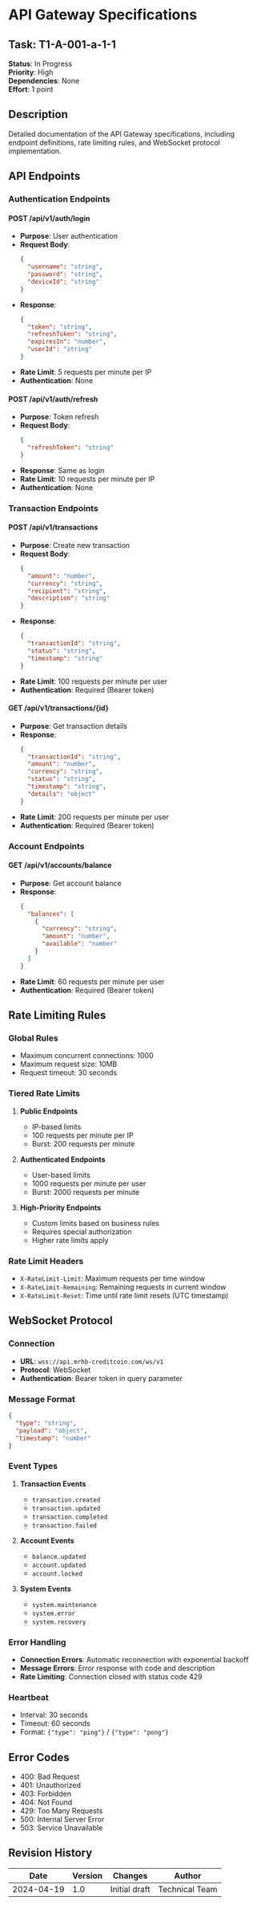 # API Gateway Specifications

## Task: T1-A-001-a-1-1
**Status**: In Progress  
**Priority**: High  
**Dependencies**: None  
**Effort**: 1 point

## Description
Detailed documentation of the API Gateway specifications, including endpoint definitions, rate limiting rules, and WebSocket protocol implementation.

## API Endpoints

### Authentication Endpoints

#### POST /api/v1/auth/login
- **Purpose**: User authentication
- **Request Body**:
  ```json
  {
    "username": "string",
    "password": "string",
    "deviceId": "string"
  }
  ```
- **Response**:
  ```json
  {
    "token": "string",
    "refreshToken": "string",
    "expiresIn": "number",
    "userId": "string"
  }
  ```
- **Rate Limit**: 5 requests per minute per IP
- **Authentication**: None

#### POST /api/v1/auth/refresh
- **Purpose**: Token refresh
- **Request Body**:
  ```json
  {
    "refreshToken": "string"
  }
  ```
- **Response**: Same as login
- **Rate Limit**: 10 requests per minute per IP
- **Authentication**: None

### Transaction Endpoints

#### POST /api/v1/transactions
- **Purpose**: Create new transaction
- **Request Body**:
  ```json
  {
    "amount": "number",
    "currency": "string",
    "recipient": "string",
    "description": "string"
  }
  ```
- **Response**:
  ```json
  {
    "transactionId": "string",
    "status": "string",
    "timestamp": "string"
  }
  ```
- **Rate Limit**: 100 requests per minute per user
- **Authentication**: Required (Bearer token)

#### GET /api/v1/transactions/{id}
- **Purpose**: Get transaction details
- **Response**:
  ```json
  {
    "transactionId": "string",
    "amount": "number",
    "currency": "string",
    "status": "string",
    "timestamp": "string",
    "details": "object"
  }
  ```
- **Rate Limit**: 200 requests per minute per user
- **Authentication**: Required (Bearer token)

### Account Endpoints

#### GET /api/v1/accounts/balance
- **Purpose**: Get account balance
- **Response**:
  ```json
  {
    "balances": [
      {
        "currency": "string",
        "amount": "number",
        "available": "number"
      }
    ]
  }
  ```
- **Rate Limit**: 60 requests per minute per user
- **Authentication**: Required (Bearer token)

## Rate Limiting Rules

### Global Rules
- Maximum concurrent connections: 1000
- Maximum request size: 10MB
- Request timeout: 30 seconds

### Tiered Rate Limits
1. **Public Endpoints**
   - IP-based limits
   - 100 requests per minute per IP
   - Burst: 200 requests per minute

2. **Authenticated Endpoints**
   - User-based limits
   - 1000 requests per minute per user
   - Burst: 2000 requests per minute

3. **High-Priority Endpoints**
   - Custom limits based on business rules
   - Requires special authorization
   - Higher rate limits apply

### Rate Limit Headers
- `X-RateLimit-Limit`: Maximum requests per time window
- `X-RateLimit-Remaining`: Remaining requests in current window
- `X-RateLimit-Reset`: Time until rate limit resets (UTC timestamp)

## WebSocket Protocol

### Connection
- **URL**: `wss://api.mrhb-creditcoin.com/ws/v1`
- **Protocol**: WebSocket
- **Authentication**: Bearer token in query parameter

### Message Format
```json
{
  "type": "string",
  "payload": "object",
  "timestamp": "number"
}
```

### Event Types
1. **Transaction Events**
   - `transaction.created`
   - `transaction.updated`
   - `transaction.completed`
   - `transaction.failed`

2. **Account Events**
   - `balance.updated`
   - `account.updated`
   - `account.locked`

3. **System Events**
   - `system.maintenance`
   - `system.error`
   - `system.recovery`

### Error Handling
- **Connection Errors**: Automatic reconnection with exponential backoff
- **Message Errors**: Error response with code and description
- **Rate Limiting**: Connection closed with status code 429

### Heartbeat
- Interval: 30 seconds
- Timeout: 60 seconds
- Format: `{"type": "ping"}` / `{"type": "pong"}`

## Error Codes
- 400: Bad Request
- 401: Unauthorized
- 403: Forbidden
- 404: Not Found
- 429: Too Many Requests
- 500: Internal Server Error
- 503: Service Unavailable

## Revision History

| Date | Version | Changes | Author |
|------|---------|---------|--------|
| 2024-04-19 | 1.0 | Initial draft | Technical Team | 